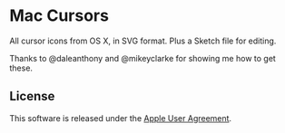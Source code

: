 # Mac Cursors

All cursor icons from OS X, in SVG format. Plus a Sketch file for editing.

Thanks to @daleanthony and @mikeyclarke for showing me how to get these.

License
-------

This software is released under the [Apple User Agreement](http://images.apple.com/legal/sla/docs/OSX1011.pdf).
